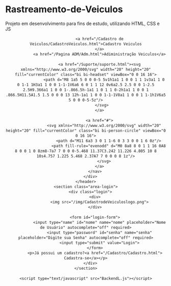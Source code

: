 # Rastreamento-de-Veiculos
Projeto em desenvolvimento para fins de estudo, utilizando HTML, CSS e JS 

<!DOCTYPE html>
<html lang="pt-br">
<head>
    <meta charset="UTF-8">
    <meta http-equiv="X-UA-Compatible" content="IE=edge">
    <link rel="stylesheet" href="style.css">
    <link rel="shortcut icon" href="/img/CadastrodeVeiculoslogo.png" type="image/x-icon">
    <title>Login</title>
</head>
<body>
    <header class="header">
		<div class="container">
		<div class="btn-menu">
		</div>
			<nav class="menu">
				
                <a href="/Cadastro de Veiculos/CadastroVeiculos.html">Cadastro Veiculos
                </a>
				<a href="/Pagina ADM/Adm.html">Adiministração Veiculos</a>
				
                <a href="/Suporte/suporte.html"><svg xmlns="http://www.w3.org/2000/svg" width="20" height="20" fill="currentColor" class="bi bi-headset" viewBox="0 0 16 16">
                    <path d="M8 1a5 5 0 0 0-5 5v1h1a1 1 0 0 1 1 1v3a1 1 0 0 1-1 1H3a1 1 0 0 1-1-1V6a6 6 0 1 1 12 0v6a2.5 2.5 0 0 1-2.5 2.5H9.366a1 1 0 0 1-.866.5h-1a1 1 0 1 1 0-2h1a1 1 0 0 1 .866.5H11.5A1.5 1.5 0 0 0 13 12h-1a1 1 0 0 1-1-1V8a1 1 0 0 1 1-1h1V6a5 5 0 0 0-5-5z"/>
                  </svg>
                </a>
                
                <a href="#">
                    <svg xmlns="http://www.w3.org/2000/svg" width="20" height="20" fill="currentColor" class="bi bi-person-circle" viewBox="0 0 16 16">
                        <path d="M11 6a3 3 0 1 1-6 0 3 3 0 0 1 6 0z"/>
                        <path fill-rule="evenodd" d="M0 8a8 8 0 1 1 16 0A8 8 0 0 1 0 8zm8-7a7 7 0 0 0-5.468 11.37C3.242 11.226 4.805 10 8 10s4.757 1.225 5.468 2.37A7 7 0 0 0 8 1z"/>
                    </svg>
                </a>
			</nav>
		</div>
	</header>
    <section class="area-login">
        <div class="login">
            <div>
                <img src="/img/CadastrodeVeiculoslogo.png">
            </div>

            <form id="login-form">
                <input type="name" id="nome" name="nome" placeholder="Nome de Usuário" autocomplete="off" required>
                <input type="password" id="senha" name="senha" placeholder="Digite sua Senha" autocomplete="off" required>
                <input type="submit" value="Login">
            </form>
            <p>Já possui um cadastro?<a href="/Cadastro/Cadastro.html"> Cadastra-se</a></p>
        </div>
    </section>

    <script type="text/javascript" src="BackendL.js"></script>
</body>
</html>
